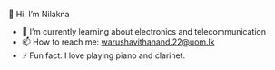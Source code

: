 👋 Hi, I’m Nilakna
- 🌱 I’m currently learning about electronics and telecommunication
- 📫 How to reach me: warushavithanand.22@uom.lk
- ⚡ Fun fact: I love playing piano and clarinet.

<!---
NilaknaW/NilaknaW is a ✨ special ✨ repository because its `README.md` (this file) appears on your GitHub profile.
You can click the Preview link to take a look at your changes.
--->
